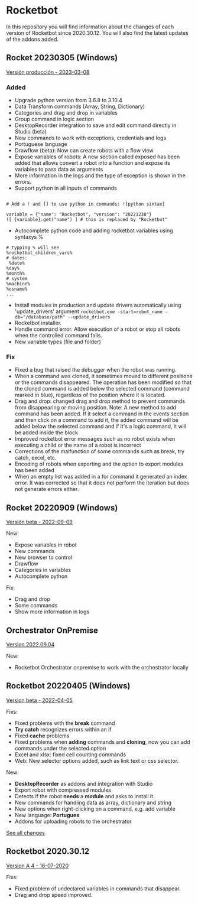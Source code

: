 # Rocketbot 
In this repository you will find information about the changes of each version of Rocketbot since 2020.30.12. You will also find the latest updates of the addons added.

## Rocket 20230305 (Windows)
[Versión producción - 2023-03-08](https://rocketbot-bin.s3.amazonaws.com/Rocketbot_20230305.zip)

### Added
- Upgrade python version from 3.6.8 to 3.10.4
- Data Transform commands (Array, String, Dictionary)
- Categories and drag and drop in variables
- Group command in logic section
- DesktopRecorder integration to save and edit command directly in Studio (beta)
- New commands to work with exceptions, credentials and logs
- Portuguese language
- Drawflow (beta): Now can create robots with a flow view
- Expose variables of robots: A new section called exposed has been added that allows convert a robot into a function and expose its variables to pass data as arguments
- More information in the logs and the type of exception is shown in the errors.
 - Support python in all inputs of commands
``` 

# Add a ! and [] to use python in commands: ![python sintax] 

variable = {"name": "Rocketbot", "version": "20221230"}
![ {variable}.get("name") ] # this is replaced by "Rocketbot"
```
- Autocomplete python code and adding rocketbot variables using syntaxys %
```
# typping % will see
%rocketbot_children_vars%
# dates:
 %date%
%day%
%month%
# system
%machine%
%osname%
...
```
- Install modules in production and update drivers automatically using 'update_drivers' argument
`rocketbot.exe -start=robot_name -db="/database/path" --update_drivers`
- Rocketbot installer. 
- Handle command error. Allow execution of a robot or stop all robots when the controlled command fails.
- New variable types (file and folder)

### Fix
- Fixed a bug that raised the debugger when the robot was running.
- When a command was cloned, it sometimes moved to different positions or the commands disappeared. The operation has been modified so that the cloned command is added below the selected command (command marked in blue), regardless of the position where it is located.
- Drag and drop: changed drag and drop method to prevent commands from disappearing or moving position.
 Note: A new method to add command has been added. If it select a command in the events section and then click on a command to add it, the added command will be added below the selected command and if it's a logic command, it will be added inside the block
- Improved rocketbot error messages such as no robot exists when executing a child or the name of a robot is incorrect
- Corrections of the malfunction of some commands such as break, try catch, excel, etc.
- Encoding of robots when exporting and the option to export modules has been added
- When an empty list was added in a for command it generated an index error. It was corrected so that it does not perform the iteration but does not generate errors either.

## Rocket 20220909 (Windows)
[Versión beta - 2022-09-09](https://rocketbot-bin.s3.amazonaws.com/Rocketbot2022.09.09beta.zip)

New:
* Expose variables in robot
* New commands
* New browser to control
* Drawflow
* Categories in variables
* Autocomplete python

Fix:
* Drag and drop
* Some commands
* Show more information in logs




## Orchestrator OnPremise
[Version 2022.09.04](https://rocketbot-bin.s3.amazonaws.com/setup-orchestrator-onpremise.exe)

New: 
* Rocketbot Orchestrator onpremise to work with the orchestrator locally 


## Rocketbot 20220405 (Windows)
[Version beta - 2022-04-05](https://rocketbot-bin.s3.amazonaws.com/Rocketbot20220405_beta.zip)

Fixs:
* Fixed problems with the __break__ command
* __Try catch__ recognizes errors within an if
* Fixed __cache__ problems
* Fixed problems when __adding__ commands and __cloning__, now you can add commands under the selected option
* Excel and xlsx: fixed cell counting commands
* Web: New selector options added, such as link text or css selector.


New:
* __DesktopRecorder__ as addons and integration with Studio
* Export robot with compressed modules
* Detects if the robot __needs__ a __module__ and asks to install it.
* New commands for handling data as array, dictionary and string
* New options when right-clicking on a command, e.g. add variable
* New language: __Portugues__
* Addons for uploading robots to the orchestrator

[See all changes](https://github.com/rocketbot-cl/rocketbot/blob/main/CHANGES_20220405_beta.txt)
## Rocketbot 2020.30.12

[Version A 4 - 16-07-2020](https://rocketbot-bin.s3.amazonaws.com/Rocketbot_20201230_a4_win.zip)

Fixs:
* Fixed problem of undeclared variables in commands that disappear.
* Drag and drop speed improved.
